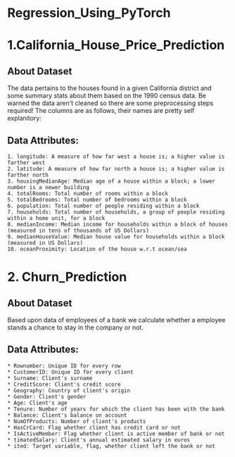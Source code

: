 # Regression_Using_PyTorch

# 1.California_House_Price_Prediction
## About Dataset
The data pertains to the houses found in a given California district and some summary stats about them based on the 1990 census data. Be warned the data aren't cleaned so there are some preprocessing steps required! The columns are as follows, their names are pretty self explanitory:
## Data  Attributes:

    1. longitude: A measure of how far west a house is; a higher value is farther west
    2. latitude: A measure of how far north a house is; a higher value is farther north
    3. housingMedianAge: Median age of a house within a block; a lower number is a newer building
    4. totalRooms: Total number of rooms within a block
    5. totalBedrooms: Total number of bedrooms within a block
    6. population: Total number of people residing within a block
    7. households: Total number of households, a group of people residing within a home unit, for a block
    8. medianIncome: Median income for households within a block of houses (measured in tens of thousands of US Dollars)
    9. medianHouseValue: Median house value for households within a block (measured in US Dollars)
    10. oceanProximity: Location of the house w.r.t ocean/sea

# 2. Churn_Prediction
## About Dataset
Based upon data of employees of a bank we calculate whether a employee stands a chance to stay in the company or not.

## Data  Attributes:

    * Rownumber: Unique ID for every row
    * CustomerID: Unique ID for every client
    * Surname: Client's surname
    * CreditScore: Client's credit score
    * Geography: Country of client's origin
    * Gender: Client's gender
    * Age: Client's age
    * Tenure: Number of years for which the client has been with the bank
    * Balance: Client's balance on account
    * NumOfProducts: Number of client's products
    * HasCrCard: Flag whether client has credit card or not
    * IsActiveMember: Flag whether client is active member of bank or not
    * timatedSalary: Client's annual estimated salary in euros
    * ited: Target variable, flag, whether client left the bank or not
